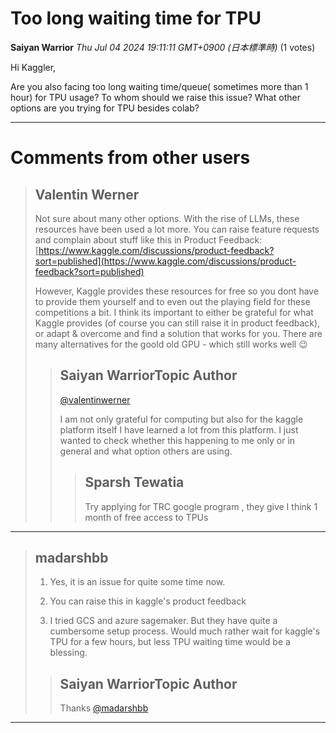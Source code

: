 # Too long waiting time for TPU

**Saiyan Warrior** *Thu Jul 04 2024 19:11:11 GMT+0900 (日本標準時)* (1 votes)

Hi Kaggler, 

Are you also facing too long waiting time/queue( sometimes more than 1 hour) for TPU usage? 
To whom should we raise this issue? 
What other options are you trying for TPU besides colab?


---

 # Comments from other users

> ## Valentin Werner
> 
> Not sure about many other options. With the rise of LLMs, these resources have been used a lot more. You can raise feature requests and complain about stuff like this in Product Feedback: [https://www.kaggle.com/discussions/product-feedback?sort=published](https://www.kaggle.com/discussions/product-feedback?sort=published)
> 
> However, Kaggle provides these resources for free so you dont have to provide them yourself and to even out the playing field for these competitions a bit. I think its important to either be grateful for what Kaggle provides (of course you can still raise it in product feedback), or adapt & overcome and find a solution that works for you. There are many alternatives for the goold old GPU - which still works well 😉
> 
> 
> 
> > ## Saiyan WarriorTopic Author
> > 
> > [@valentinwerner](https://www.kaggle.com/valentinwerner) 
> > 
> > I am not only grateful for computing but also for the kaggle platform itself I have learned a lot from this platform.
> > I just wanted to check whether this happening to me only or in general and what option others are using.
> > 
> > 
> > > ## Sparsh Tewatia
> > > 
> > > Try applying for TRC google program , they give I think 1 month of free access to TPUs
> > > 
> > > 
> > > 


---

> ## madarshbb
> 
> 1) Yes, it is an issue for quite some time now.
> 
> 2) You can raise this in kaggle's product feedback
> 
> 3) I tried GCS and azure sagemaker. But they have quite a cumbersome setup process. Would much rather wait for kaggle's TPU for a few hours, but less TPU waiting time would be a blessing.
> 
> 
> 
> > ## Saiyan WarriorTopic Author
> > 
> > Thanks [@madarshbb](https://www.kaggle.com/madarshbb) 
> > 
> > 
> > 


---

